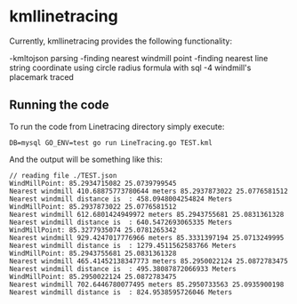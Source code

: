 # kmllinetracing

Currently,  kmllinetracing provides the following functionality:

-kmltojson parsing
-finding nearest windmill point 
-finding nearest line string coordinate using circle radius formula with sql
-4 windmill's placemark traced

## Running the code

To run the code from Linetracing directory simply execute:

```
DB=mysql GO_ENV=test go run LineTracing.go TEST.kml
```

And the output will be something like this:

```
// reading file ./TEST.json
WindMillPoint: 85.2934715082 25.0739799545
Nearest windmill 410.68875773780644 meters 85.2937873022 25.0776581512
Nearest windmill distance is  : 458.0948004254824 Meters
WindMillPoint: 85.2937873022 25.0776581512
Nearest windmill 612.6801424949972 meters 85.2943755681 25.0831361328
Nearest windmill distance is  : 640.5472693065335 Meters
WindMillPoint: 85.3277935074 25.0781265342
Nearest windmill 929.4247017776966 meters 85.3331397194 25.0713249995
Nearest windmill distance is  : 1279.4511562583766 Meters
WindMillPoint: 85.2943755681 25.0831361328
Nearest windmill 465.41452138347773 meters 85.2950022124 25.0872783475
Nearest windmill distance is  : 495.38087872066933 Meters
WindMillPoint: 85.2950022124 25.0872783475
Nearest windmill 702.6446780077495 meters 85.2950733563 25.0935900198
Nearest windmill distance is  : 824.9538595726046 Meters
```


